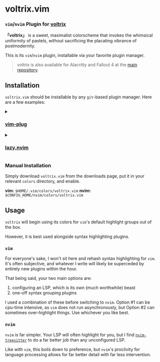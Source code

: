 # voltrix.vim

### `vim`/`nvim` Plugin for [voltrix](https://github.com/volbot/voltrix/)

**「voltrix」** is a sweet, maximalist colorscheme that invokes the whimsical uniformity of pastels, without sacrificing the placating vibrance of postmodernity.

This is its `vim`/`nvim` plugin, installable via your favorite plugin manager.

> voltrix is also available for Alacritty and Fallout 4 at the [main repository](https://github.com/volbot/voltrix/).

## Installation

`voltrix.vim` should be installable by any `git`-based plugin manager. Here are a few examples:

<details><summary>

### [vim-plug](https://github.com/junegunn/vim-plug)

</summary><br>

Install like you would any other plugin:

```vim

call plug#begin()
Plug 'volbot/voltrix.vim'
call plug#end()
```

Then, either in the `vim` command prompt or in `vimrc`:

```vim
colorscheme voltrix
```

</details>

<details><summary>

### [lazy.nvim](https://github.com/folke/lazy.nvim?tab=readme-ov-file#-structuring-your-plugins)

</summary><br>

Add `voltrix.vim` to your `lazy.nvim` setup, like so:

```lua
require("lazy").setup({
    { "volbot/voltrix.vim" },
})
```

At this point, a regular `:colorscheme` command will activate `voltrix`, but most `lazy.nvim` setups involve some smart colorscheme-loader, so simply load as you would any other built-in colorscheme.

</details>

### Manual Installation

Simply download `voltrix.vim` from the downloads page, put it in your relevant `colors` directory, and enable.

**vim:** `$HOME/.vim/colors/voltrix.vim`
**nvim:** `$CONFIG_HOME/nvim/colors/voltrix.vim`

## Usage

`voltrix` will begin using its colors for `vim`'s default highlight groups out of the box.

However, it is best used alongside syntax highlighting plugins.

### `vim`

For everyone's sake, I won't sit here and rehash syntax highlighting for `vim`. It's often subjective, and whatever I write will likely be superceded by entirely new plugins within the hour.

That being said, your two main options are:

 1. configuring an LSP, which is its own (much worthwhile) beast
 2. one-off syntax grouping plugins

I used a combination of these before switching to `nvim`. Option #1 can be cpu-time intensive, as `vim` does not run asynchronously, but Option #2 can sometimes over-highlight things. Use whichever you like best.

### `nvim`

`nvim` is far simpler. Your LSP will often highlight for you, but I find [`nvim-treesitter`](https://github.com/nvim-treesitter/nvim-treesitter) to do a far better job than any unconfigured LSP. 

Like with `vim`, this boils down to preference, but `nvim`'s proclivity for language processing allows for far better detail with far less intervention.

